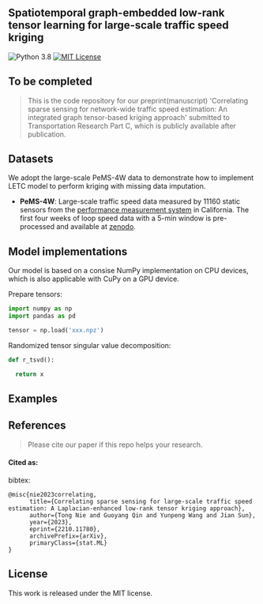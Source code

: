 ## Spatiotemporal graph-embedded low-rank tensor learning for large-scale traffic speed kriging
![Python 3.8](https://img.shields.io/badge/Python-3.8-blue.svg)
[![MIT License](https://img.shields.io/badge/license-MIT-green.svg)](https://opensource.org/licenses/MIT)


## To be completed
> This is the code repository for our preprint(manuscript) 'Correlating sparse sensing for network-wide traffic speed estimation: An integrated graph tensor-based kriging approach' submitted to Transportation Research Part C, which is publicly available after publication.


## Datasets
We adopt the large-scale PeMS-4W data to demonstrate how to implement LETC model to perform kriging with missing data imputation.
- **PeMS-4W**: Large-scale traffic speed data measured by 11160 static sensors from the [performance measurement system](https://pems.dot.ca.gov/) in California. The first four weeks of loop speed data with a 5-min window is pre-processed and available at [zenodo](https://zenodo.org/record/3939793).


## Model implementations
Our model is based on a consise NumPy implementation on CPU devices, which is also applicable with CuPy on a GPU device.

Prepare tensors:

```python
import numpy as np
import pandas as pd

tensor = np.load('xxx.npz')

```

Randomized tensor singular value decomposition:
```python
def r_tsvd():

  return x

```

## Examples

## References

  >Please cite our paper if this repo helps your research.

#### Cited as:
bibtex:

```
@misc{nie2023correlating,
      title={Correlating sparse sensing for large-scale traffic speed estimation: A Laplacian-enhanced low-rank tensor kriging approach}, 
      author={Tong Nie and Guoyang Qin and Yunpeng Wang and Jian Sun},
      year={2023},
      eprint={2210.11780},
      archivePrefix={arXiv},
      primaryClass={stat.ML}
}
```


License
--------------

This work is released under the MIT license.
